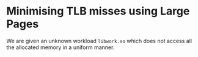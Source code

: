 # Minimising TLB misses using Large Pages 

We are given an unknown workload `libwork.so` which does not access all the allocated memory in a uniform manner. 
